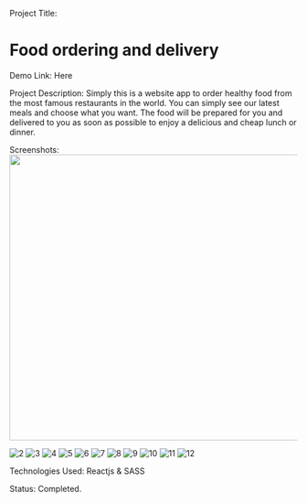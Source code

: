 Project Title:
# Food ordering and delivery

Demo Link:
Here

Project Description:
Simply this is a website app to order healthy food from the most famous restaurants in the world.
You can simply see our latest meals and choose what you want.
The food will be prepared for you and delivered to you as soon as possible to enjoy a delicious and cheap lunch or dinner.

Screenshots:
<img src="https://user-images.githubusercontent.com/98362185/193806473-09cc8fc6-900c-4f4b-9385-86d732c7a31b.png" width="600" height="500">

![2](https://user-images.githubusercontent.com/98362185/193806577-375f9fac-2284-4132-a382-c43f6f61e9ff.png)
![3](https://user-images.githubusercontent.com/98362185/193806629-42b4bd48-2906-427b-b9e1-13630095f9cc.png)
![4](https://user-images.githubusercontent.com/98362185/193806674-c53d4ff2-9672-46fc-b61a-59083fe98fa4.png)
![5](https://user-images.githubusercontent.com/98362185/193806715-b96f64c6-4cf9-47ac-8542-c7ce249182ae.png)
![6](https://user-images.githubusercontent.com/98362185/193806752-56924844-0b76-4a63-8492-e5a99346d27f.png)
![7](https://user-images.githubusercontent.com/98362185/193806794-510d1c6d-7125-44b9-ab16-e7b0e4f694ca.png)
![8](https://user-images.githubusercontent.com/98362185/193806823-bb7c7d69-6461-46d4-b76f-03a5eef2d566.png)
![9](https://user-images.githubusercontent.com/98362185/193806846-3d880106-b35b-4b2d-a770-3f050609d210.png)
![10](https://user-images.githubusercontent.com/98362185/193806874-b0fa2b7a-5b48-4af2-8c25-e73ba178758d.png)
![11](https://user-images.githubusercontent.com/98362185/193806890-3fcbf250-ee19-4b51-bee5-d98e29d853b9.png)
![12](https://user-images.githubusercontent.com/98362185/193806917-b88ad869-940d-4b43-a323-f40f026aa9b9.png)



Technologies Used:
Reactjs & SASS

Status: Completed.
